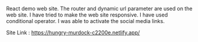 
React demo web site. The router and dynamic url parameter are used on the web site.
I have tried to make the web site responsive. I have used conditional operator. 
I was able to activate the social media links.

Site Link : https://hungry-murdock-c2200e.netlify.app/